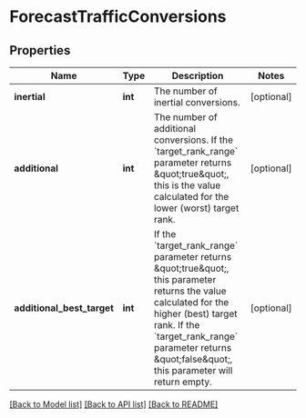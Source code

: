 # ForecastTrafficConversions

## Properties
Name | Type | Description | Notes
------------ | ------------- | ------------- | -------------
**inertial** | **int** | The number of inertial conversions. | [optional] 
**additional** | **int** | The number of additional conversions.  If the &#x60;target_rank_range&#x60; parameter returns \&quot;true\&quot;, this is the value calculated for the lower (worst) target rank. | [optional] 
**additional_best_target** | **int** | If the &#x60;target_rank_range&#x60; parameter returns \&quot;true\&quot;, this parameter returns the value calculated for the higher (best) target rank.  If the &#x60;target_rank_range&#x60; parameter returns \&quot;false\&quot;, this parameter will return empty. | [optional] 

[[Back to Model list]](../../README.md#documentation-for-models) [[Back to API list]](../../README.md#documentation-for-api-endpoints) [[Back to README]](../../README.md)

